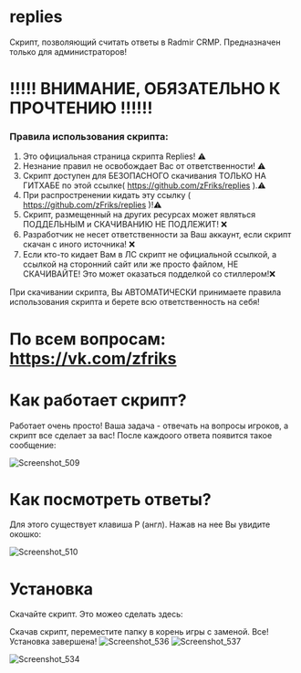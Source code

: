 # replies
Скрипт, позволяющий считать ответы в Radmir CRMP. Предназначен только для администраторов!

# !!!!! ВНИМАНИЕ, ОБЯЗАТЕЛЬНО К ПРОЧТЕНИЮ !!!!!!
### Правила использования скрипта:
1. Это официальная страница скрипта Replies! ⚠️
2. Незнание правил не освобождает Вас от ответственности! ⚠️
3. Скрипт доступен для БЕЗОПАСНОГО скачивания ТОЛЬКО НА ГИТХАБЕ по этой ссылке( https://github.com/zFriks/replies ).⚠️
4. При распростренении кидать эту ссылку ( https://github.com/zFriks/replies )!⚠️
5. Скрипт, размещенный на других ресурсах может являться ПОДДЕЛЬНЫМ и СКАЧИВАНИЮ НЕ ПОДЛЕЖИТ! ❌
6. Разработчик не несет ответственности за Ваш аккаунт, если скрипт скачан с иного источника! ❌
7. Если кто-то кидает Вам в ЛС скрипт не официальной ссылкой, а ссылкой на сторонний сайт или же просто файлом, НЕ СКАЧИВАЙТЕ! Это может оказаться подделкой со стиллером!❌ 

При скачивании скрипта, Вы АВТОМАТИЧЕСКИ принимаете правила использования скрипта и берете всю ответственность на себя!


# По всем вопросам: https://vk.com/zfriks

# Как работает скрипт?
Работает очень просто! Ваша задача - отвечать на вопросы игроков, а скрипт все сделает за вас! После каждоого ответа появится такое сообщение:

![Screenshot_509](https://user-images.githubusercontent.com/68365842/139442116-c265a175-d62e-46ef-925b-323c9ff05641.png)


# Как посмотреть ответы?
Для этого существует клавиша P (англ). Нажав на нее Вы увидите окошко:

![Screenshot_510](https://user-images.githubusercontent.com/68365842/139442348-7a866b88-ee7a-4d22-aeae-8ce565a8b6ca.png)

# Установка
Скачайте скрипт. Это можео сделать здесь:


Скачав скрипт, переместите папку в корень игры с заменой. Все! Установка завершена!
![Screenshot_536](https://user-images.githubusercontent.com/68365842/140653076-53ccdaba-0729-467e-a372-6f9308a6487f.png)
![Screenshot_537](https://user-images.githubusercontent.com/68365842/140653098-862ac292-f885-445d-a6d0-1c9cd2eb369e.png)

![Screenshot_534](https://user-images.githubusercontent.com/68365842/140651432-3fc667c6-7d1d-4026-9830-d27e86b18baa.png)

